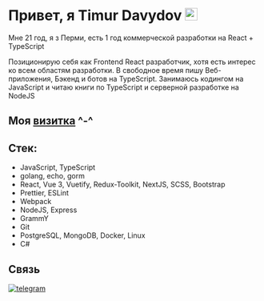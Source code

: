 # Привет, я Timur Davydov <img src="https://github.com/Koichi-hub/Koichi-hub/blob/master/assets/images/wave.gif" width="25px" height="25px" alt="wave" />
Мне 21 год, я з Перми, есть 1 год коммерческой разработки на React + TypeScript

Позиционирую себя как Frontend React разработчик, хотя есть интерес ко всем областям разработки. В свободное время пишу Веб-приложения, Бэкенд и ботов на TypeScript. Занимаюсь кодингом на JavaScript и читаю книги по TypeScript и серверной разработке на NodeJS

## Моя [визитка](https://koichi-hub.github.io/Business_card) ^-^

## Стек:
- JavaScript, TypeScript
- golang, echo, gorm
- React, Vue 3, Vuetify, Redux-Toolkit, NextJS, SCSS, Bootstrap
- Prettier, ESLint 
- Webpack 
- NodeJS, Express
- GrammY
- Git
- PostgreSQL, MongoDB, Docker, Linux
- C#

## Связь
[![telegram](https://img.shields.io/badge/-telegram-2c3e50?style=for-the-badge&logo=telegram&logoColor=ecf0f1)](https://t.me/Koichi_hub)
